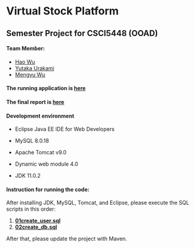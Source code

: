 # Virtual Stock Platform

## Semester Project for CSCI5448 (OOAD)

#### Team Member:
* [Hao Wu](https://github.com/wh1210)
* [Yutaka Urakami](https://github.com/Uyutaka)
* [Mengyu Wu](https://github.com/Linus1949)

#### The running application is [here](Project6.pdf)

#### The final report is [here](/)

#### Development environment
- Eclipse Java EE IDE for Web Developers

- MySQL 8.0.18

- Apache Tomcat v9.0

- Dynamic web module 4.0

- JDK 11.0.2

#### Instruction for running the code:

After installing JDK, MySQL, Tomcat, and Eclipse, please execute the SQL scripts in this order:

1. [**01create_user.sql**](sql-scripts/01create_user.sql)
2. [**02create_db.sql**](sql-scripts/02create_db.sql)

After that, please update the project with Maven.
